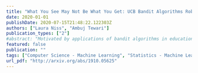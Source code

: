 ```yaml
---
title: "What You See May Not Be What You Get: UCB Bandit Algorithms Robust to epsilon-Contamination"
date: 2020-01-01
publishDate: 2020-07-15T21:48:22.122303Z
authors: ["Laura Niss", "Ambuj Tewari"]
publication_types: ["2"]
#abstract: "Motivated by applications of bandit algorithms in education, we consider a stochastic multi-armed bandit problem with $varepsilon$-contaminated rewards. We allow an adversary to give arbitrary unbounded contaminated rewards with full knowledge of the past and future. We impose the constraint that for each time $t$ the proportion of contaminated rewards for any action is less than or equal to $varepsilon$. We derive concentration inequalities for two robust mean estimators for sub-Gaussian distributions in the $varepsilon$-contamination context. We define the $varepsilon$-contaminated stochastic bandit problem and use our robust mean estimators to give two variants of a robust Upper Confidence Bound (UCB) algorithm, crUCB. Using regret derived from only the underlying stochastic rewards, both variants of crUCB achieve $mathcalO (sqrtKTlog T)$ regret for small enough contamination proportions. Our simulations assume small horizons, reflecting the newly explored setting of bandits in education. We show that in certain adversarial regimes crUCB not only outperforms algorithms designed for stochastic (UCB1) and adversarial (EXP3) bandits but also those that have \"best of both worlds\" guarantees (EXP3++ and TsallisInf) even when our constraint on the proportion of contaminated rewards is broken."
featured: false
publication: ""
tags: ["Computer Science - Machine Learning", "Statistics - Machine Learning"]
url_pdf: "http://arxiv.org/abs/1910.05625"
---
```

